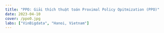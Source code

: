 ```yaml
---
title: "PPO: Giải thích thuật toán Proximal Policy Opitmization (PPO)"
date: 2023-04-10
cover: /ppo0.jpg
labs: ["VinBigdata", "Hanoi, Vietnam"]
---
```



